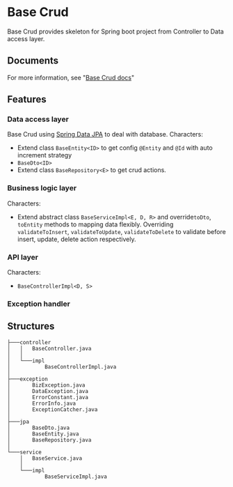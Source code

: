 # Base Crud
Base Crud provides skeleton for Spring boot project from Controller to Data access layer.
## Documents
For more information, see "[Base Crud docs](https://97lynk.github.io/base-modules/base-crud/)"
## Features
### Data access layer
Base Crud using [Spring Data JPA](https://spring.io/projects/spring-data-jpa) to deal with database.
Characters:
- Extend class `BaseEntity<ID>` to get config `@Entity` and `@Id` with auto increment strategy
- `BaseDto<ID>`
- Extend class `BaseRepository<E>` to get crud actions.

### Business logic layer
Characters:
- Extend abstract class `BaseServiceImpl<E, D, R>` and override`toDto`, `toEntity` methods to mapping data flexibly. Overriding  `validateToInsert`, `validateToUpdate`, `validateToDelete` to validate before insert, update, delete action respectively.
### API layer
Characters:
- `BaseControllerImpl<D, S>`
### Exception handler
## Structures
```
├───controller
│   │   BaseController.java
│   │
│   └───impl
│           BaseControllerImpl.java
│
├───exception
│       BizException.java
│       DataException.java
│       ErrorConstant.java
│       ErrorInfo.java
│       ExceptionCatcher.java
│
├───jpa
│       BaseDto.java
│       BaseEntity.java
│       BaseRepository.java
│
└───service
    │   BaseService.java
    │
    └───impl
            BaseServiceImpl.java
```
